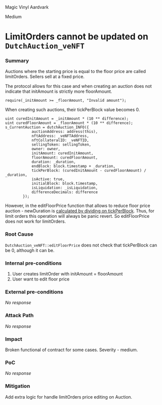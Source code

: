 Magic Vinyl Aardvark

Medium

# LimitOrders cannot be updated on `DutchAuction_veNFT`

### Summary

Auctions where the starting price is equal to the floor price are called limitOrders. Sellers sell at a fixed price.

The protocol allows for this case and when creating an auction does not indicate that initAmount is strictly more floorAmount.
```solidity
require(_initAmount >= _floorAmount, "Invalid amount");
```
When creating such auctions, their tickPerBlock value becomes 0.
```solidity
uint curedInitAmount = _initAmount * (10 ** difference);
uint curedFloorAmount = _floorAmount * (10 ** difference);
s_CurrentAuction = dutchAuction_INFO({
            auctionAddress: address(this),
            nftAddress: _veNFTAddress,
            nftCollateralID: _veNFTID,
            sellingToken: sellingToken,
            owner: owner,
            initAmount: curedInitAmount,
            floorAmount: curedFloorAmount,
            duration: _duration,
            endBlock: block.timestamp + _duration,
            tickPerBlock: (curedInitAmount - curedFloorAmount) / _duration,
            isActive: true,
            initialBlock: block.timestamp,
            isLiquidation: _isLiquidation,
            differenceDecimals: difference
        });
```

However, in the editFloorPrice function that allows to reduce floor price auction - newDuration is [calculated by dividing on tickPerBlock](https://github.com/sherlock-audit/2024-11-debita-finance-v3/blob/main/Debita-V3-Contracts/contracts/auctions/Auction.sol#L203). Thus, for limit orders this operation will always be panic revert. So editFloorPrice does not work for limitOrders.

### Root Cause

`DutchAuction_veNFT::editFloorPrice` does not check that tickPerBlock can be 0, although it can be.

### Internal pre-conditions

1) User creates limitOrder with initAmount = floorAmount
2) User want to edit floor price

### External pre-conditions

_No response_

### Attack Path

_No response_

### Impact

Broken functional of contract for some cases. Severity - medium.

### PoC

_No response_

### Mitigation

Add extra logic for handle limitOrders price editing on Auction.